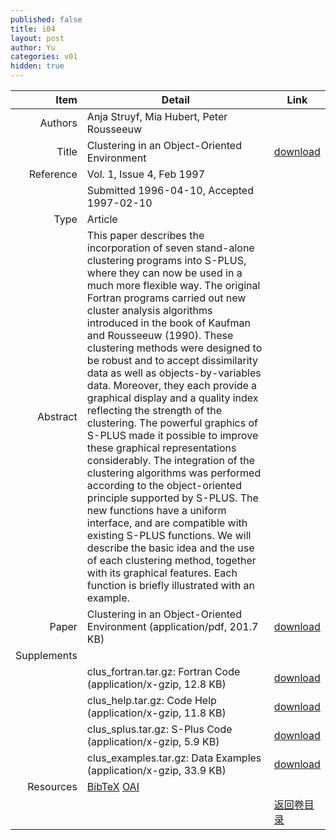 ```yaml
---
published: false
title: i04
layout: post
author: Yu
categories: v01
hidden: true
---
```


| Item | Detail | Link |
|---:|---|---|
| Authors | Anja Struyf, Mia Hubert, Peter Rousseeuw| |
| Title |Clustering in an Object-Oriented Environment | [download](http://www.jstatsoft.org/v01/i04/paper) |
| Reference |Vol. 1, Issue 4, Feb 1997 | |
| | Submitted 1996-04-10, Accepted 1997-02-10| | 
| Type | Article| |
| Abstract | This paper describes the incorporation of seven stand-alone clustering programs into S-PLUS, where they can now be used in a much more flexible way. The original Fortran programs carried out new cluster analysis algorithms introduced in the book of Kaufman and Rousseeuw (1990). These clustering methods were designed to be robust and to accept dissimilarity data as well as objects-by-variables data. Moreover, they each provide a graphical display and a quality index reflecting the strength of the clustering. The powerful graphics of S-PLUS made it possible to improve these graphical representations considerably.  The integration of the clustering algorithms was performed according to the object-oriented principle supported by S-PLUS. The new functions have a uniform interface, and are compatible with existing S-PLUS functions. We will describe the basic idea and the use of each clustering method, together with its graphical features. Each function is briefly illustrated with an example.| |
| Paper | Clustering in an Object-Oriented Environment  (application/pdf, 201.7 KB)| [download](http://www.jstatsoft.org/v01/i04/paper) |
| Supplements | | |
| |clus_fortran.tar.gz: Fortran Code  (application/x-gzip, 12.8 KB)|  [download](http://www.jstatsoft.org/v01/i04/supp/1) |
| |clus_help.tar.gz: Code Help  (application/x-gzip, 11.8 KB)|  [download](http://www.jstatsoft.org/v01/i04/supp/2) |
| |clus_splus.tar.gz: S-Plus Code  (application/x-gzip, 5.9 KB)|  [download](http://www.jstatsoft.org/v01/i04/supp/3) |
| |clus_examples.tar.gz: Data Examples  (application/x-gzip, 33.9 KB)|  [download](http://www.jstatsoft.org/v01/i04/supp/4) |
| Resources | [BibTeX](http://www.jstatsoft.org/v01/i04/bibtex) [OAI](http://www.jstatsoft.org/oai?verb=GetRecord&identifier=oai.jstatsoft/v01/i04&prefix=oai_dc)| |
| |  | [返回卷目录]({{site.baseurl}}/volume/v01.html) |